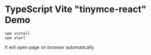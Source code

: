 TypeScript Vite "tinymce-react" Demo
===========================

```
npm install
npm start
```

It will open page on browser automatically.
